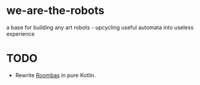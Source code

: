 # we-are-the-robots
a base for building any art robots - upcycling useful automata into useless experience

# TODO

* Rewrite [Roombas](robots-roomba-core/src/main/java/com/xemantic/robots/roomba/core/Roombas.java)
in pure Kotlin.
